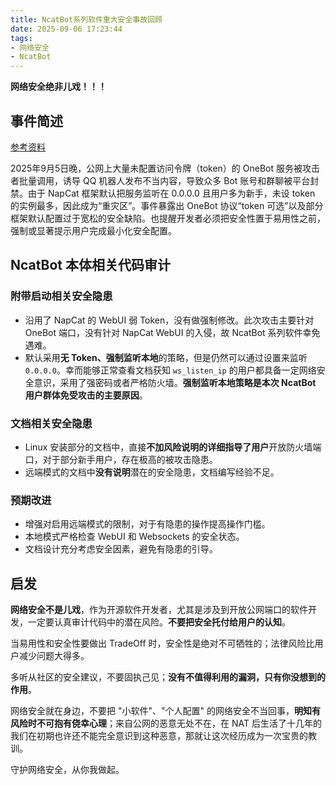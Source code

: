 ```yaml
---
title: NcatBot系列软件重大安全事故回顾
date: 2025-09-06 17:23:44
tags:
- 网络安全
- NcatBot
---
```


**网络安全绝非儿戏！！！**

## 事件简述

[参考资料](https://wesley-young.github.io/2025-09-05-attack-on-onebot-service)

2025年9月5日晚，公网上大量未配置访问令牌（token）的 OneBot 服务被攻击者批量调用，诱导 QQ 机器人发布不当内容，导致众多 Bot 账号和群聊被平台封禁。由于 NapCat 框架默认把服务监听在 0.0.0.0 且用户多为新手，未设 token 的实例最多，因此成为“重灾区”。事件暴露出 OneBot 协议“token 可选”以及部分框架默认配置过于宽松的安全缺陷。也提醒开发者必须把安全性置于易用性之前，强制或显著提示用户完成最小化安全配置。

## NcatBot 本体相关代码审计

### 附带启动相关安全隐患

- 沿用了 NapCat 的 WebUI 弱 Token，没有做强制修改。此次攻击主要针对 OneBot 端口，没有针对 NapCat WebUI 的入侵，故 NcatBot 系列软件幸免遇难。
- 默认采用**无 Token、强制监听本地**的策略，但是仍然可以通过设置来监听 `0.0.0.0`。幸而能够正常查看文档获知 `ws_listen_ip` 的用户都具备一定网络安全意识，采用了强密码或者严格防火墙。**强制监听本地策略是本次 NcatBot 用户群体免受攻击的主要原因**。

### 文档相关安全隐患

- Linux 安装部分的文档中，直接**不加风险说明的详细指导了用户**开放防火墙端口，对于部分新手用户，存在极高的被攻击隐患。
- 远端模式的文档中**没有说明**潜在的安全隐患，文档编写经验不足。

### 预期改进

- 增强对启用远端模式的限制，对于有隐患的操作提高操作门槛。
- 本地模式严格检查 WebUI 和 Websockets 的安全状态。
- 文档设计充分考虑安全因素，避免有隐患的引导。

## 启发

**网络安全不是儿戏**，作为开源软件开发者，尤其是涉及到开放公网端口的软件开发，一定要认真审计代码中的潜在风险。**不要把安全托付给用户的认知**。

当易用性和安全性要做出 TradeOff 时，安全性是绝对不可牺牲的；法律风险比用户减少问题大得多。

多听从社区的安全建议，不要固执己见；**没有不值得利用的漏洞，只有你没想到的作用**。

网络安全就在身边，不要把 "小软件"、"个人配置" 的网络安全不当回事，**明知有风险时不可抱有侥幸心理**；来自公网的恶意无处不在，在 NAT 后生活了十几年的我们在初期也许还不能完全意识到这种恶意，那就让这次经历成为一次宝贵的教训。

守护网络安全，从你我做起。

